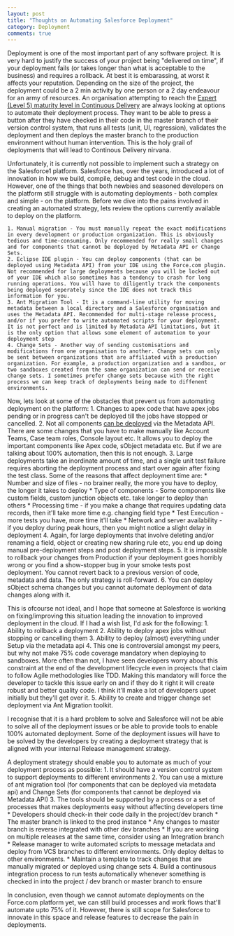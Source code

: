 ```yaml
---
layout: post
title: "Thoughts on Automating Salesforce Deployment"
category: Deployment
comments: true
---
```


Deployment is one of the most important part of any software project. It is very hard to justify the success of your project being "delivered on time", if your deployment fails (or takes longer than what is acceptable to the business) and requires a rollback. At best it is embarassing, at worst it affects your reputation. Depending on the size of the project, the deployment could be a 2 min activity by one person or a 2 day endeavour for an army of resources. An organisation attempting to reach the [Expert (Level 5) maturity level in Continuous Delivery](http://www.infoq.com/articles/Continuous-Delivery-Maturity-Model) are always looking at options to automate their deployment process. They want to be able to press a button after they have checked in their code in the master branch of their version control system, that runs all tests (unit, UI, regression), validates the deployment and then deploys the master branch to the production environment without human intervention. This is the holy grail of deployments that will lead to Continous Delivery nirvana. 

Unfortunately, it is currently not possible to implement such a strategy on the Salesforce1 platform. Salesforce has, over the years, introduced a lot of innovation in how we build, compile, debug and test code in the cloud. However, one of the things that both newbies and seasoned developers on the platform still struggle with is automating deployments - both complex and simple - on the platform. Before we dive into the pains involved in creating an automated strategy, lets review the options currently available to deploy on the platform.

    1. Manual migration - You must manually repeat the exact modifications in every development or production organization. This is obviously tedious and time-consuming. Only recommended for really small changes and for components that cannot be deployed by Metadata API or Change Sets.
    2. Eclipse IDE plugin - You can deploy components (that can be deployed using Metadata API) from your IDE using the Force.com plugin. Not recommended for large deployments because you will be locked out of your IDE which also sometimes has a tendency to crash for long running operations. You will have to diligently track the components being deployed seperately since the IDE does not track this information for you.
    3. Ant Migration Tool - It is a command-line utility for moving metadata between a local directory and a Salesforce organisation and uses the Metadata API. Recommended for multi-stage release process, and/or if you prefer to write automated scripts for your deployment. It is not perfect and is limited by Metadata API limitations, but it is the only option that allows some element of automation to your deployment step
    4. Change Sets - Another way of sending customisations and modifications from one organisation to another. Change sets can only be sent between organizations that are affiliated with a production organization. For example, a production organization and a sandbox, or two sandboxes created from the same organization can send or receive change sets. I sometimes prefer change sets because with the right process we can keep track of deployments being made to diffenent environments.

Now, lets look at some of the obstacles that prevent us from automating deployment on the platform:
    1. Changes to apex code that have apex jobs pending or in progress can't be deployed till the jobs have stopped or cancelled.
    2. Not all components [can be deployed](http://www.salesforce.com/us/developer/docs/api_meta/index_Left.htm#StartTopic=Content/meta_unsupported_types.htm?SearchType=Stem) via the Metadata API. There are some changes that you have to make manually like Account Teams, Case team roles, Console layout etc. It allows you to deploy the important components like Apex code, sObject metadata etc. But if we are talking about 100% automation, then this is not enough.
    3. Large deployments take an inordinate amount of time, and a single unit test failure requires aborting the deployment process and start over again after fixing the test class. Some of the reasons that affect deployment time are:
        * Number and size of files - no brainer really, the more you have to deploy, the longer it takes to deploy
        * Type of components - Some components like custom fields, custom junction objects etc. take longer to deploy than others
        * Processing time - if you make a change that requires updating data records, then it'll take more time e.g. changing field type
        * Test Execution - more tests you have, more time it'll take
        * Network and server availability - if you deploy during peak hours, then you might notice a slight delay in deployment
    4. Again, for large deployments that involve deleting and/or renaming a field, object or creating new sharing rule etc, you end up doing manual pre-deployment steps and post deployment steps.
    5. It is impossible to rollback your changes from Production if your deployment goes horribly wrong or you find a show-stopper bug in your smoke tests post deployment. You cannot revert back to a previous version of code, metadata and data. The only strategy is roll-forward. 
    6. You can deploy sObject schema changes but you cannot automate deployment of data changes along with it.

This is ofcourse not ideal, and I hope that someone at Salesforce is working on fixing/improving this situation leading the innovation to improved deployment in the cloud. If I had a wish list, I'd ask for the following:
    1. Ability to rollback a deployment 
    2. Ability to deploy apex jobs without stopping or cancelling them
    3. Ability to deploy (almost) everything under Setup via the metadata api
    4. This one is controversial amongst my peers, but why not make 75% code coverage mandatory when deploying to sandboxes. More often than not, I have seen developers worry about this constraint at the end of the development lifecycle even in projects that claim to follow Agile methodologies like TDD. Making this mandatory will force the developer to tackle this issue early on and if they do it right it will create robust and better quality code. I think it'll make a lot of developers upset initially but they'll get over it.
    5. Ability to create and trigger change set deployment via Ant Migration toolkit.

I recognise that it is a hard problem to solve and Salesforce will not be able to solve all of the deployment issues or be able to provide tools to enable 100% automated deployment. Some of the deployment issues will have to be solved by the developers by creating a deployment strategy that is aligned with your internal Release management strategy. 

A deployment strategy should enable you to automate as much of your deployment process as possible:
    1. It should have a version control system to support deployments to different environments
    2. You can use a mixture of ant migration tool (for components that can be deployed via metadata api) and Change Sets (for components that cannot be deployed via Metadata API)
    3. The tools should be supported by a process or a set of processes that makes deployments easy without affecting developers time
        * Developers should check-in their code daily in the project/dev branch
        * The master branch is linked to the prod instance
        * Any changes to master branch is reverse integrated with other dev branches
        * If you are working on multiple releases at the same time, consider using an Integration branch
        * Release manager to write automated scripts to message metadata and deploy from VCS branches to different environments. Only deploy deltas to other environments.
        * Maintain a template to track changes that are manually migrated or deployed using change sets
    4. Build a continusous integration process to run tests automatically whenever something is checked in into the project / dev branch or master branch to ensure
    
In conclusion, even though we cannot automate deployments on the Force.com platform yet, we can still build processes and work flows that'll automate upto 75% of it. However, there is still scope for Salesforce to innovate in this space and release features to decrease the pain in deployments.

    
    


